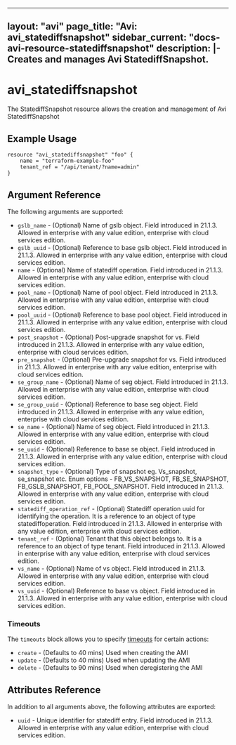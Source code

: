 <!--
    Copyright 2021 VMware, Inc.
    SPDX-License-Identifier: Mozilla Public License 2.0
-->
---
layout: "avi"
page_title: "Avi: avi_statediffsnapshot"
sidebar_current: "docs-avi-resource-statediffsnapshot"
description: |-
  Creates and manages Avi StatediffSnapshot.
---

# avi_statediffsnapshot

The StatediffSnapshot resource allows the creation and management of Avi StatediffSnapshot

## Example Usage

```hcl
resource "avi_statediffsnapshot" "foo" {
    name = "terraform-example-foo"
    tenant_ref = "/api/tenant/?name=admin"
}
```

## Argument Reference

The following arguments are supported:

* `gslb_name` - (Optional) Name of gslb object. Field introduced in 21.1.3. Allowed in enterprise with any value edition, enterprise with cloud services edition.
* `gslb_uuid` - (Optional) Reference to base gslb object. Field introduced in 21.1.3. Allowed in enterprise with any value edition, enterprise with cloud services edition.
* `name` - (Optional) Name of statediff operation. Field introduced in 21.1.3. Allowed in enterprise with any value edition, enterprise with cloud services edition.
* `pool_name` - (Optional) Name of pool object. Field introduced in 21.1.3. Allowed in enterprise with any value edition, enterprise with cloud services edition.
* `pool_uuid` - (Optional) Reference to base pool object. Field introduced in 21.1.3. Allowed in enterprise with any value edition, enterprise with cloud services edition.
* `post_snapshot` - (Optional) Post-upgrade snapshot for vs. Field introduced in 21.1.3. Allowed in enterprise with any value edition, enterprise with cloud services edition.
* `pre_snapshot` - (Optional) Pre-upgrade snapshot for vs. Field introduced in 21.1.3. Allowed in enterprise with any value edition, enterprise with cloud services edition.
* `se_group_name` - (Optional) Name of seg object. Field introduced in 21.1.3. Allowed in enterprise with any value edition, enterprise with cloud services edition.
* `se_group_uuid` - (Optional) Reference to base seg object. Field introduced in 21.1.3. Allowed in enterprise with any value edition, enterprise with cloud services edition.
* `se_name` - (Optional) Name of seg object. Field introduced in 21.1.3. Allowed in enterprise with any value edition, enterprise with cloud services edition.
* `se_uuid` - (Optional) Reference to base se object. Field introduced in 21.1.3. Allowed in enterprise with any value edition, enterprise with cloud services edition.
* `snapshot_type` - (Optional) Type of snapshot eg. Vs_snapshot, se_snapshot etc. Enum options - FB_VS_SNAPSHOT, FB_SE_SNAPSHOT, FB_GSLB_SNAPSHOT, FB_POOL_SNAPSHOT. Field introduced in 21.1.3. Allowed in enterprise with any value edition, enterprise with cloud services edition.
* `statediff_operation_ref` - (Optional) Statediff operation uuid for identifying the operation. It is a reference to an object of type statediffoperation. Field introduced in 21.1.3. Allowed in enterprise with any value edition, enterprise with cloud services edition.
* `tenant_ref` - (Optional) Tenant that this object belongs to. It is a reference to an object of type tenant. Field introduced in 21.1.3. Allowed in enterprise with any value edition, enterprise with cloud services edition.
* `vs_name` - (Optional) Name of vs object. Field introduced in 21.1.3. Allowed in enterprise with any value edition, enterprise with cloud services edition.
* `vs_uuid` - (Optional) Reference to base vs object. Field introduced in 21.1.3. Allowed in enterprise with any value edition, enterprise with cloud services edition.


### Timeouts

The `timeouts` block allows you to specify [timeouts](https://www.terraform.io/docs/configuration/resources.html#timeouts) for certain actions:

* `create` - (Defaults to 40 mins) Used when creating the AMI
* `update` - (Defaults to 40 mins) Used when updating the AMI
* `delete` - (Defaults to 90 mins) Used when deregistering the AMI

## Attributes Reference

In addition to all arguments above, the following attributes are exported:

* `uuid` -  Unique identifier for statediff entry. Field introduced in 21.1.3. Allowed in enterprise with any value edition, enterprise with cloud services edition.

